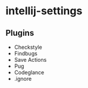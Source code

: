 # intellij-settings

## Plugins
- Checkstyle
- Findbugs
- Save Actions
- Pug
- Codeglance
- .ignore
